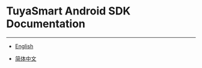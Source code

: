 # TuyaSmart Android SDK Documentation

---

* [English](https://tuyainc.github.io/tuyasmart-home-standard-android-sdk-doc/en/)

* [简体中文](https://tuyainc.github.io/tuyasmart-home-standard-android-sdk-doc/zh-hans/)

